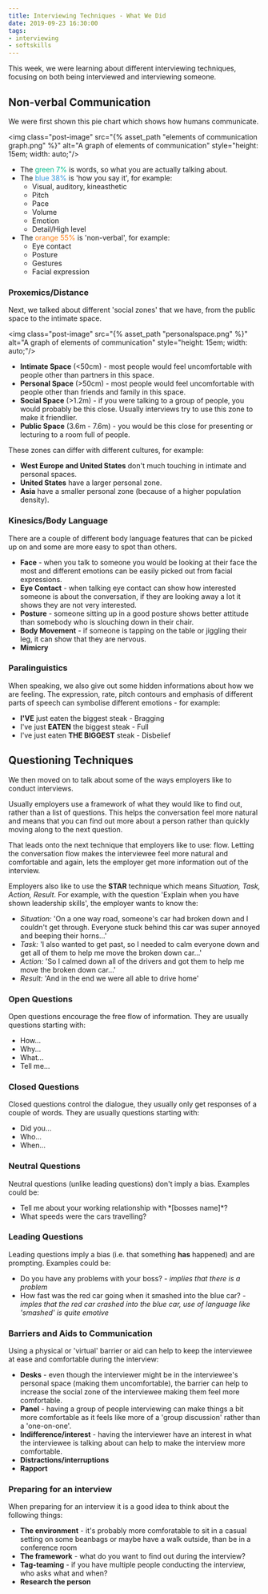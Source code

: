 ```yaml
---
title: Interviewing Techniques - What We Did
date: 2019-09-23 16:30:00
tags:
- interviewing
- softskills
---
```


This week, we were learning about different interviewing techniques, focusing on both being interviewed and interviewing someone.

## Non-verbal Communication

We were first shown this pie chart which shows how humans communicate.

<img class="post-image" src="{% asset_path "elements of communication graph.png" %}" alt="A graph of elements of communication" style="height: 15em; width: auto;"/>

- The <span style="color: rgb(0, 188, 140)">green 7%</span> is words, so what you are actually talking about.
- The <span style="color: rgb(52, 152, 219)">blue 38%</span> is 'how you say it', for example:
    - Visual, auditory, kineasthetic
    - Pitch
    - Pace
    - Volume
    - Emotion
    - Detail/High level
- The <span style="color: rgb(253, 126, 20)">orange 55%</span> is 'non-verbal', for example:
    - Eye contact
    - Posture
    - Gestures
    - Facial expression

### Proxemics/Distance

Next, we talked about different 'social zones' that we have, from the public space to the intimate space.

<img class="post-image" src="{% asset_path "personalspace.png" %}" alt="A graph of elements of communication" style="height: 15em; width: auto;"/>

- **Intimate Space** (<50cm) - most people would feel uncomfortable with people other than partners in this space.
- **Personal Space** (>50cm) - most people would feel uncomfortable with people other than friends and family in this space.
- **Social Space** (>1.2m) - if you were talking to a group of people, you would probably be this close. Usually interviews try to use this zone to make it friendlier.
- **Public Space** (3.6m - 7.6m) - you would be this close for presenting or lecturing to a room full of people.

These zones can differ with different cultures, for example:
- **West Europe and United States** don't much touching in intimate and personal spaces.
- **United States** have a larger personal zone.
- **Asia** have a smaller personal zone (because of a higher population density).

### Kinesics/Body Language

There are a couple of different body language features that can be picked up on and some are more easy to spot than others.

- **Face** - when you talk to someone you would be looking at their face the most and different emotions can be easily picked out from facial expressions.
- **Eye Contact** - when talking eye contact can show how interested someone is about the conversation, if they are looking away a lot it shows they are not very interested.
- **Posture** - someone sitting up in a good posture shows better attitude than somebody who is slouching down in their chair.
- **Body Movement** - if someone is tapping on the table or jiggling their leg, it can show that they are nervous.
- **Mimicry**

### Paralinguistics

When speaking, we also give out some hidden informations about how we are feeling. The expression, rate, pitch contours and emphasis of different parts of speech can symbolise different emotions - for example:

- **I'VE** just eaten the biggest steak - Bragging
- I've just **EATEN** the biggest steak - Full
- I've just eaten **THE BIGGEST** steak - Disbelief

## Questioning Techniques

We then moved on to talk about some of the ways employers like to conduct interviews.

Usually employers use a framework of what they would like to find out, rather than a list of questions. This helps the conversation feel more natural and means that you can find out more about a person rather than quickly moving along to the next question.

That leads onto the next technique that employers like to use: flow. Letting the conversation flow makes the interviewee feel more natural and comfortable and again, lets the employer get more information out of the interview.

Employers also like to use the **STAR** technique which means *Situation, Task, Action, Result*. For example, with the question 'Explain when you have shown leadership skills', the employer wants to know the:
- *Situation:* 'On a one way road, someone's car had broken down and I couldn't get through. Everyone stuck behind this car was super annoyed and beeping their horns...'
- *Task:* 'I also wanted to get past, so I needed to calm everyone down and get all of them to help me move the broken down car...'
- *Action:* 'So I calmed down all of the drivers and got them to help me move the broken down car...'
- *Result:* 'And in the end we were all able to drive home'

<div class="row">
    <div class="col-sm-6"><h3 class="text-success">Open Questions</h3><p>Open questions encourage the free flow of information. They are usually questions starting with:</p><ul><li>How...</li><li>Why...</li><li>What...</li><li>Tell me...</li></ul></div>
    <div class="col-sm-6"><h3 class="text-danger">Closed Questions</h3><p>Closed questions control the dialogue, they usually only get responses of a couple of words. They are usually questions starting with:</p><ul><li>Did you...</li><li>Who...</li><li>When...</li></ul></div>
    <div class="col-sm-6"><h3 class="text-success">Neutral Questions</h3><p>Neutral questions (unlike leading questions) don't imply a bias. Examples could be:</p><ul><li>Tell me about your working relationship with *[bosses name]*?</li><li>What speeds were the cars travelling?</li></ul></div>
    <div class="col-sm-6"><h3 class="text-danger">Leading Questions</h3><p>Leading questions imply a bias (i.e. that something <b>has</b> happened) and are prompting. Examples could be:</p><ul><li>Do you have any problems with your boss? <i>- implies that there is a problem</i></li><li>How fast was the red car going when it smashed into the blue car? <i>- imples that the red car crashed into the blue car, use of language like 'smashed' is quite emotive</i></li></ul></div>
</div>

### Barriers and Aids to Communication

Using a physical or 'virtual' barrier or aid can help to keep the interviewee at ease and comfortable during the interview:

- **Desks** - even though the interviewer might be in the interviewee's personal space (making them uncomfortable), the barrier can help to increase the social zone of the interviewee making them feel more comfortable.
- **Panel** - having a group of people interviewing can make things a bit more comfortable as it feels like more of a 'group discussion' rather than a 'one-on-one'.
- **Indifference/interest** - having the interviewer have an interest in what the interviewee is talking about can help to make the interview more comfortable.
- **Distractions/interruptions**
- **Rapport**

### Preparing for an interview

When preparing for an interview it is a good idea to think about the following things:

- **The environment** - it's probably more comforatable to sit in a casual setting on some beanbags or maybe have a walk outside, than be in a conference room
- **The framework** - what do you want to find out during the interview?
- **Tag-teaming** - if you have multiple people conducting the interview, who asks what and when?
- **Research the person**